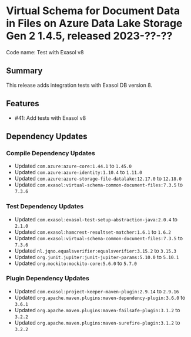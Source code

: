 # Virtual Schema for Document Data in Files on Azure Data Lake Storage Gen 2 1.4.5, released 2023-??-??

Code name: Test with Exasol v8

## Summary

This release adds integration tests with Exasol DB version 8.

## Features

* #41: Add tests with Exasol v8

## Dependency Updates

### Compile Dependency Updates

* Updated `com.azure:azure-core:1.44.1` to `1.45.0`
* Updated `com.azure:azure-identity:1.10.4` to `1.11.0`
* Updated `com.azure:azure-storage-file-datalake:12.17.0` to `12.18.0`
* Updated `com.exasol:virtual-schema-common-document-files:7.3.5` to `7.3.6`

### Test Dependency Updates

* Updated `com.exasol:exasol-test-setup-abstraction-java:2.0.4` to `2.1.0`
* Updated `com.exasol:hamcrest-resultset-matcher:1.6.1` to `1.6.2`
* Updated `com.exasol:virtual-schema-common-document-files:7.3.5` to `7.3.6`
* Updated `nl.jqno.equalsverifier:equalsverifier:3.15.2` to `3.15.3`
* Updated `org.junit.jupiter:junit-jupiter-params:5.10.0` to `5.10.1`
* Updated `org.mockito:mockito-core:5.6.0` to `5.7.0`

### Plugin Dependency Updates

* Updated `com.exasol:project-keeper-maven-plugin:2.9.14` to `2.9.16`
* Updated `org.apache.maven.plugins:maven-dependency-plugin:3.6.0` to `3.6.1`
* Updated `org.apache.maven.plugins:maven-failsafe-plugin:3.1.2` to `3.2.2`
* Updated `org.apache.maven.plugins:maven-surefire-plugin:3.1.2` to `3.2.2`
